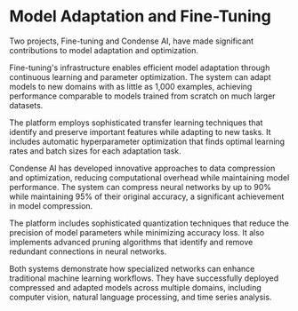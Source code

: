 # Model Adaptation and Fine-Tuning

Two projects, Fine-tuning and Condense AI, have made significant contributions to model adaptation and optimization. 

Fine-tuning's infrastructure enables efficient model adaptation through continuous learning and parameter optimization. The system can adapt models to new domains with as little as 1,000 examples, achieving performance comparable to models trained from scratch on much larger datasets.

The platform employs sophisticated transfer learning techniques that identify and preserve important features while adapting to new tasks. It includes automatic hyperparameter optimization that finds optimal learning rates and batch sizes for each adaptation task.

Condense AI has developed innovative approaches to data compression and optimization, reducing computational overhead while maintaining model performance. The system can compress neural networks by up to 90% while maintaining 95% of their original accuracy, a significant achievement in model compression.

The platform includes sophisticated quantization techniques that reduce the precision of model parameters while minimizing accuracy loss. It also implements advanced pruning algorithms that identify and remove redundant connections in neural networks.

Both systems demonstrate how specialized networks can enhance traditional machine learning workflows. They have successfully deployed compressed and adapted models across multiple domains, including computer vision, natural language processing, and time series analysis. 